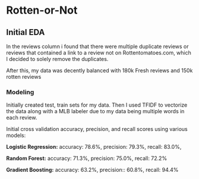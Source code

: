 # Rotten-or-Not

## Initial EDA
In the reviews column i found that there were multiple duplicate reviews or reviews that contained a link to a review not on Rottentomatoes.com, which I decided to solely remove the duplicates. 

After this, my data was decently balanced with 180k Fresh reviews and 150k rotten reviews

### Modeling
Initially created test, train sets for my data. Then I used TFIDF to vectorize the data along with a MLB labeler due to my data being multiple words in each review.

Initial cross validation accuracy, precision, and recall scores using various models:

**Logistic Regression:**
accuracy: 78.6%, 
precision: 79.3%,
recall: 83.0%,

**Random Forest:**
accuracy: 71.3%,
precision: 75.0%,
recall: 72.2%

**Gradient Boosting:**
accuracy: 63.2%,
precision:: 60.8%,
recall: 94.4%

